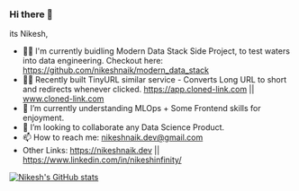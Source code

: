 ### Hi there 👋

its Nikesh,
- 🧑‍💻 I'm currently buidling Modern Data Stack Side Project, to test waters into data engineering. Checkout here: https://github.com/nikeshnaik/modern_data_stack
- 👷‍♂️ Recently built TinyURL similar service - Converts Long URL to short and redirects whenever clicked. https://app.cloned-link.com || www.cloned-link.com
- 🌱 I’m currently understanding MLOps + Some Frontend skills for enjoyment.
- 👯 I’m looking to collaborate any Data Science Product.
- 📫 How to reach me: nikeshnaik.dev@gmail.com 
- Other Links: https://nikeshnaik.dev || https://www.linkedin.com/in/nikeshinfinity/

[![Nikesh's GitHub stats](https://github-readme-stats.vercel.app/api?username=nikeshnaik&hide=stars)](https://github.com/anuraghazra/github-readme-stats)

